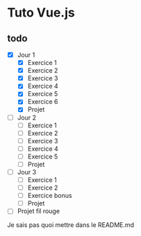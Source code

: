 # Tuto Vue.js

## todo

- [x] Jour 1
  - [x] Exercice 1
  - [x] Exercice 2
  - [x] Exercice 3
  - [x] Exercice 4
  - [x] Exercice 5
  - [x] Exercice 6
  - [x] Projet
- [ ] Jour 2
  - [ ] Exercice 1
  - [ ] Exercice 2
  - [ ] Exercice 3
  - [ ] Exercice 4
  - [ ] Exercice 5
  - [ ] Projet
- [ ] Jour 3
  - [ ] Exercice 1
  - [ ] Exercice 2
  - [ ] Exercice bonus
  - [ ] Projet
- [ ] Projet fil rouge

Je sais pas quoi mettre dans le README.md
